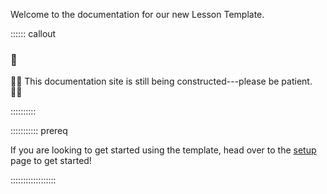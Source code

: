 Welcome to the documentation for our new Lesson Template. 

:::::: callout

### :construction:

:construction_worker_woman: 
This documentation site is still being constructed---please be patient.
:construction_worker_man: 

::::::::::


::::::::::: prereq

If you are looking to get started using the template, head over to the 
[setup](setup.html) page to get started!

::::::::::::::::::
